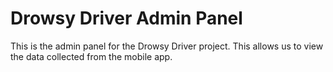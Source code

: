 # Drowsy Driver Admin Panel
This is the admin panel for the Drowsy Driver project. This allows us to view the data collected from the mobile app. 